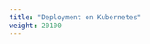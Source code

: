 ```yaml
---
title: "Deployment on Kubernetes"
weight: 20100
---
```


<div data-service="YouTube" data-id="P5ci1hBEtdo" data-autoscale></div>
